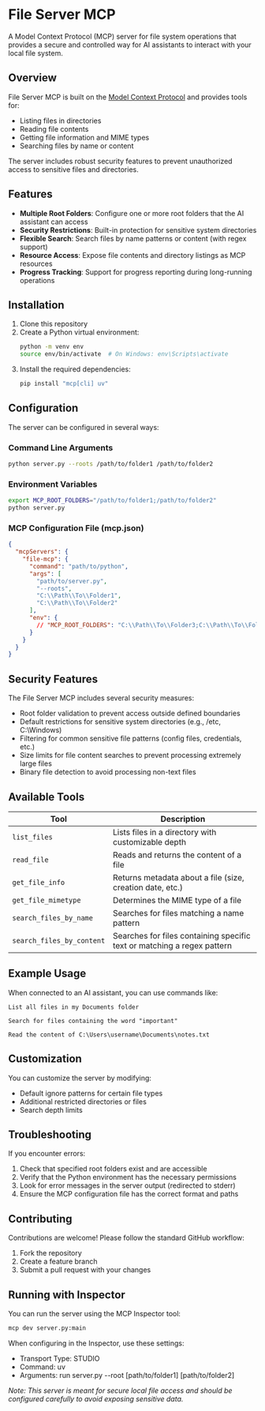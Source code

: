 # File Server MCP

A Model Context Protocol (MCP) server for file system operations that provides a secure and controlled way for AI assistants to interact with your local file system.

## Overview

File Server MCP is built on the [Model Context Protocol](https://github.com/modelcontextprotocol/python-sdk) and provides tools for:

- Listing files in directories
- Reading file contents
- Getting file information and MIME types
- Searching files by name or content

The server includes robust security features to prevent unauthorized access to sensitive files and directories.

## Features

- **Multiple Root Folders**: Configure one or more root folders that the AI assistant can access
- **Security Restrictions**: Built-in protection for sensitive system directories
- **Flexible Search**: Search files by name patterns or content (with regex support)
- **Resource Access**: Expose file contents and directory listings as MCP resources
- **Progress Tracking**: Support for progress reporting during long-running operations

## Installation

1. Clone this repository
2. Create a Python virtual environment:
   ```bash
   python -m venv env
   source env/bin/activate  # On Windows: env\Scripts\activate
   ```
3. Install the required dependencies:
   ```bash
   pip install "mcp[cli] uv"
   ```

## Configuration

The server can be configured in several ways:

### Command Line Arguments

```bash
python server.py --roots /path/to/folder1 /path/to/folder2
```

### Environment Variables

```bash
export MCP_ROOT_FOLDERS="/path/to/folder1;/path/to/folder2"
python server.py
```

### MCP Configuration File (mcp.json)

```json
{
  "mcpServers": {
    "file-mcp": {
      "command": "path/to/python",
      "args": [
        "path/to/server.py",
        "--roots",
        "C:\\Path\\To\\Folder1",
        "C:\\Path\\To\\Folder2"
      ],
      "env": {
        // "MCP_ROOT_FOLDERS": "C:\\Path\\To\\Folder3;C:\\Path\\To\\Folder4"
      }
    }
  }
}
```

## Security Features

The File Server MCP includes several security measures:

- Root folder validation to prevent access outside defined boundaries
- Default restrictions for sensitive system directories (e.g., /etc, C:\Windows)
- Filtering for common sensitive file patterns (config files, credentials, etc.)
- Size limits for file content searches to prevent processing extremely large files
- Binary file detection to avoid processing non-text files

## Available Tools

| Tool | Description |
|------|-------------|
| `list_files` | Lists files in a directory with customizable depth |
| `read_file` | Reads and returns the content of a file |
| `get_file_info` | Returns metadata about a file (size, creation date, etc.) |
| `get_file_mimetype` | Determines the MIME type of a file |
| `search_files_by_name` | Searches for files matching a name pattern |
| `search_files_by_content` | Searches for files containing specific text or matching a regex pattern |

## Example Usage

When connected to an AI assistant, you can use commands like:

```
List all files in my Documents folder
```

```
Search for files containing the word "important"
```

```
Read the content of C:\Users\username\Documents\notes.txt
```

## Customization

You can customize the server by modifying:

- Default ignore patterns for certain file types
- Additional restricted directories or files
- Search depth limits

## Troubleshooting

If you encounter errors:

1. Check that specified root folders exist and are accessible
2. Verify that the Python environment has the necessary permissions
3. Look for error messages in the server output (redirected to stderr)
4. Ensure the MCP configuration file has the correct format and paths

## Contributing

Contributions are welcome! Please follow the standard GitHub workflow:

1. Fork the repository
2. Create a feature branch
3. Submit a pull request with your changes


## Running with Inspector

You can run the server using the MCP Inspector tool:

```bash
mcp dev server.py:main
```

When configuring in the Inspector, use these settings:

- Transport Type: STUDIO
- Command: uv
- Arguments: run server.py --root [path/to/folder1] [path/to/folder2]

*Note: This server is meant for secure local file access and should be configured carefully to avoid exposing sensitive data.*